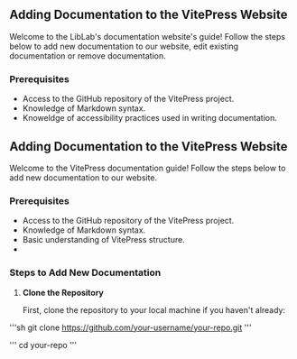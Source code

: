 ## Adding Documentation to the VitePress Website

Welcome to the LibLab's documentation website's guide! Follow the steps below to add new documentation to our website, edit existing documentation or remove documentation.

### Prerequisites

-   Access to the GitHub repository of the VitePress project.
-   Knowledge of Markdown syntax.
-   Knoweldge of accessibility practices used in writing documentation.


## Adding Documentation to the VitePress Website

Welcome to the VitePress documentation guide! Follow the steps below to add new documentation to our website.

### Prerequisites

-   Access to the GitHub repository of the VitePress project.
-   Knowledge of Markdown syntax.
-   Basic understanding of VitePress structure.
- 
### Steps to Add New Documentation

1.  **Clone the Repository**
    
    First, clone the repository to your local machine if you haven't already:

'''sh
    git clone https://github.com/your-username/your-repo.git
'''

'''
    cd your-repo
'''
    
